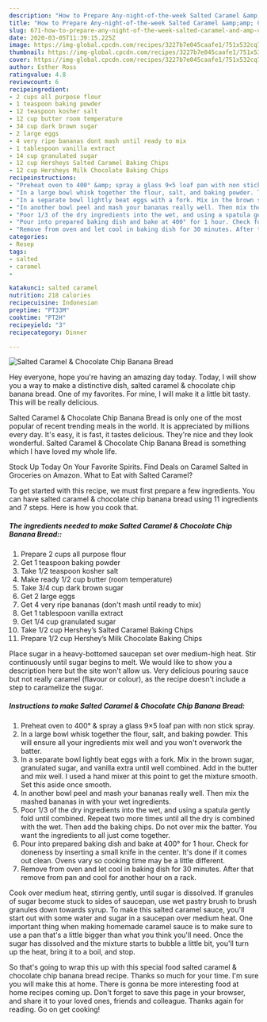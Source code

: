 ```yaml
---
description: "How to Prepare Any-night-of-the-week Salted Caramel &amp;amp; Chocolate Chip Banana Bread"
title: "How to Prepare Any-night-of-the-week Salted Caramel &amp;amp; Chocolate Chip Banana Bread"
slug: 671-how-to-prepare-any-night-of-the-week-salted-caramel-and-amp-chocolate-chip-banana-bread
date: 2020-03-05T11:39:15.225Z
image: https://img-global.cpcdn.com/recipes/3227b7e045caafe1/751x532cq70/salted-caramel-chocolate-chip-banana-bread-recipe-main-photo.jpg
thumbnail: https://img-global.cpcdn.com/recipes/3227b7e045caafe1/751x532cq70/salted-caramel-chocolate-chip-banana-bread-recipe-main-photo.jpg
cover: https://img-global.cpcdn.com/recipes/3227b7e045caafe1/751x532cq70/salted-caramel-chocolate-chip-banana-bread-recipe-main-photo.jpg
author: Esther Ross
ratingvalue: 4.8
reviewcount: 6
recipeingredient:
- 2 cups all purpose flour
- 1 teaspoon baking powder
- 12 teaspoon kosher salt
- 12 cup butter room temperature
- 34 cup dark brown sugar
- 2 large eggs
- 4 very ripe bananas dont mash until ready to mix
- 1 tablespoon vanilla extract
- 14 cup granulated sugar
- 12 cup Hersheys Salted Caramel Baking Chips
- 12 cup Hersheys Milk Chocolate Baking Chips
recipeinstructions:
- "Preheat oven to 400° &amp; spray a glass 9×5 loaf pan with non stick spray."
- "In a large bowl whisk together the flour, salt, and baking powder. This will ensure all your ingredients mix well and you won&#39;t overwork the batter."
- "In a separate bowl lightly beat eggs with a fork. Mix in the brown sugar, granulated sugar, and vanilla extra until well combined. Add in the butter and mix well. I used a hand mixer at this point to get the mixture smooth. Set this aside once smooth."
- "In another bowl peel and mash your bananas really well. Then mix the mashed bananas in with your wet ingredients."
- "Poor 1/3 of the dry ingredients into the wet, and using a spatula gently fold until combined. Repeat two more times until all the dry is combined with the wet. Then add the baking chips. Do not over mix the batter. You want the ingredients to all just come together."
- "Pour into prepared baking dish and bake at 400° for 1 hour. Check for doneness by inserting a small knife in the center. It&#39;s done if it comes out clean. Ovens vary so cooking time may be a little different."
- "Remove from oven and let cool in baking dish for 30 minutes. After that remove from pan and cool for another hour on a rack."
categories:
- Resep
tags:
- salted
- caramel
- 

katakunci: salted caramel 
nutrition: 218 calories
recipecuisine: Indonesian
preptime: "PT33M"
cooktime: "PT2H"
recipeyield: "3"
recipecategory: Dinner

---
```



![Salted Caramel &amp; Chocolate Chip Banana Bread](https://img-global.cpcdn.com/recipes/3227b7e045caafe1/751x532cq70/salted-caramel-chocolate-chip-banana-bread-recipe-main-photo.jpg)

Hey everyone, hope you're having an amazing day today. Today, I will show you a way to make a distinctive dish, salted caramel &amp; chocolate chip banana bread. One of my favorites. For mine, I will make it a little bit tasty. This will be really delicious.

Salted Caramel &amp; Chocolate Chip Banana Bread is only one of the most popular of recent trending meals in the world. It is appreciated by millions every day. It's easy, it is fast, it tastes delicious. They're nice and they look wonderful. Salted Caramel &amp; Chocolate Chip Banana Bread is something which I have loved my whole life.

Stock Up Today On Your Favorite Spirits. Find Deals on Caramel Salted in Groceries on Amazon. What to Eat with Salted Caramel?


To get started with this recipe, we must first prepare a few ingredients. You can have salted caramel &amp; chocolate chip banana bread using 11 ingredients and 7 steps. Here is how you cook that.

##### The ingredients needed to make Salted Caramel &amp; Chocolate Chip Banana Bread::

1. Prepare 2 cups all purpose flour
1. Get 1 teaspoon baking powder
1. Take 1/2 teaspoon kosher salt
1. Make ready 1/2 cup butter (room temperature)
1. Take 3/4 cup dark brown sugar
1. Get 2 large eggs
1. Get 4 very ripe bananas (don&#39;t mash until ready to mix)
1. Get 1 tablespoon vanilla extract
1. Get 1/4 cup granulated sugar
1. Take 1/2 cup Hershey’s Salted Caramel Baking Chips
1. Prepare 1/2 cup Hershey’s Milk Chocolate Baking Chips


Place sugar in a heavy-bottomed saucepan set over medium-high heat. Stir continuously until sugar begins to melt. We would like to show you a description here but the site won&#39;t allow us. Very delicious pouring sauce but not really caramel (flavour or colour), as the recipe doesn&#39;t include a step to caramelize the sugar. 

##### Instructions to make Salted Caramel &amp; Chocolate Chip Banana Bread:

1. Preheat oven to 400° &amp; spray a glass 9×5 loaf pan with non stick spray.
1. In a large bowl whisk together the flour, salt, and baking powder. This will ensure all your ingredients mix well and you won&#39;t overwork the batter.
1. In a separate bowl lightly beat eggs with a fork. Mix in the brown sugar, granulated sugar, and vanilla extra until well combined. Add in the butter and mix well. I used a hand mixer at this point to get the mixture smooth. Set this aside once smooth.
1. In another bowl peel and mash your bananas really well. Then mix the mashed bananas in with your wet ingredients.
1. Poor 1/3 of the dry ingredients into the wet, and using a spatula gently fold until combined. Repeat two more times until all the dry is combined with the wet. Then add the baking chips. Do not over mix the batter. You want the ingredients to all just come together.
1. Pour into prepared baking dish and bake at 400° for 1 hour. Check for doneness by inserting a small knife in the center. It&#39;s done if it comes out clean. Ovens vary so cooking time may be a little different.
1. Remove from oven and let cool in baking dish for 30 minutes. After that remove from pan and cool for another hour on a rack.


Cook over medium heat, stirring gently, until sugar is dissolved. If granules of sugar become stuck to sides of saucepan, use wet pastry brush to brush granules down towards syrup. To make this salted caramel sauce, you&#39;ll start out with some water and sugar in a saucepan over medium heat. One important thing when making homemade caramel sauce is to make sure to use a pan that&#39;s a little bigger than what you think you&#39;ll need. Once the sugar has dissolved and the mixture starts to bubble a little bit, you&#39;ll turn up the heat, bring it to a boil, and stop. 

So that's going to wrap this up with this special food salted caramel &amp; chocolate chip banana bread recipe. Thanks so much for your time. I'm sure you will make this at home. There is gonna be more interesting food at home recipes coming up. Don't forget to save this page in your browser, and share it to your loved ones, friends and colleague. Thanks again for reading. Go on get cooking!
